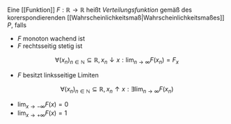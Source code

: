 Eine [[Funktion]] $F : \mathbb{R} \to \mathbb{R}$ heißt *Verteilungsfunktion* gemäß des korerspondierenden [[Wahrscheinlichkeitsmaß|Wahrscheinlichkeitsmaßes]] $P$, falls
- $F$ monoton wachend ist
- $F$ rechtsseitig stetig ist

$$
	\forall (x_n)_{n \in \mathbb{N}} \subseteq \mathbb{R}, x_n \downarrow x : \lim_{n \to \infty} F(x_n) = F_x
$$

- $F$ besitzt linksseitige Limiten

$$
	\forall (x_n)_{n \in \mathbb{N}} \subseteq \mathbb{R}, x_n \uparrow x : \exists \lim_{n \to \infty} F(x_n)
$$

- $\lim_{x \to -\infty} F(x) = 0$
- $\lim_{x \to +\infty} F(x) = 1$